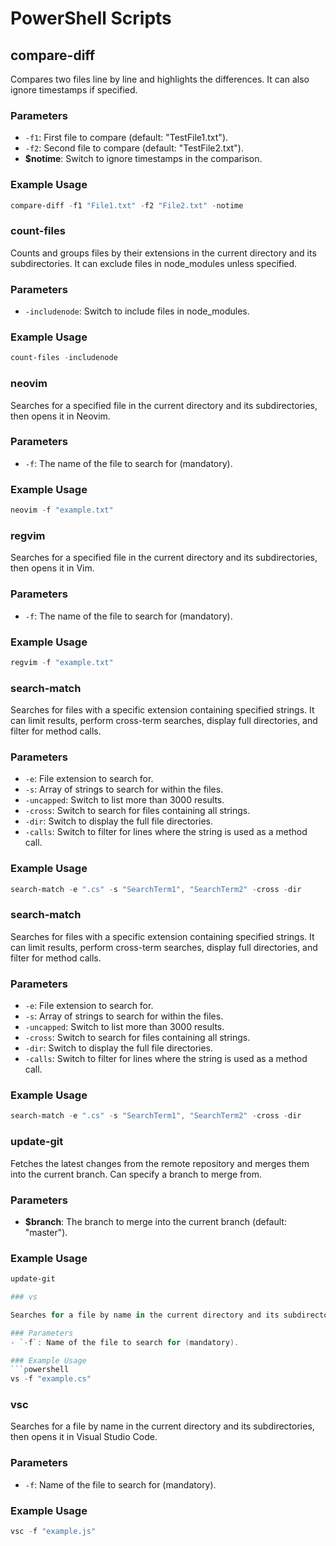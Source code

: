 # PowerShell Scripts

## compare-diff

Compares two files line by line and highlights the differences. It can also ignore timestamps if specified.

### Parameters
- `-f1`: First file to compare (default: "TestFile1.txt").
- `-f2`: Second file to compare (default: "TestFile2.txt").
- **$notime**: Switch to ignore timestamps in the comparison.

### Example Usage
```powershell
compare-diff -f1 "File1.txt" -f2 "File2.txt" -notime
```
### count-files

Counts and groups files by their extensions in the current directory and its subdirectories. It can exclude files in node_modules unless specified.

### Parameters
- `-includenode`: Switch to include files in node_modules.

### Example Usage
```powershell
count-files -includenode
```
### neovim

Searches for a specified file in the current directory and its subdirectories, then opens it in Neovim.

### Parameters
- `-f`: The name of the file to search for (mandatory).

### Example Usage
```powershell
neovim -f "example.txt"
```
### regvim

Searches for a specified file in the current directory and its subdirectories, then opens it in Vim.

### Parameters
- `-f`: The name of the file to search for (mandatory).

### Example Usage
```powershell
regvim -f "example.txt"
```
### search-match

Searches for files with a specific extension containing specified strings. It can limit results, perform cross-term searches, display full directories, and filter for method calls.

### Parameters
- `-e`: File extension to search for.
- `-s`: Array of strings to search for within the files.
- `-uncapped`: Switch to list more than 3000 results.
- `-cross`: Switch to search for files containing all strings.
- `-dir`: Switch to display the full file directories.
- `-calls`: Switch to filter for lines where the string is used as a method call.

### Example Usage
```powershell
search-match -e ".cs" -s "SearchTerm1", "SearchTerm2" -cross -dir
```
### search-match

Searches for files with a specific extension containing specified strings. It can limit results, perform cross-term searches, display full directories, and filter for method calls.

### Parameters
- `-e`: File extension to search for.
- `-s`: Array of strings to search for within the files.
- `-uncapped`: Switch to list more than 3000 results.
- `-cross`: Switch to search for files containing all strings.
- `-dir`: Switch to display the full file directories.
- `-calls`: Switch to filter for lines where the string is used as a method call.

### Example Usage
```powershell
search-match -e ".cs" -s "SearchTerm1", "SearchTerm2" -cross -dir
```
### update-git

Fetches the latest changes from the remote repository and merges them into the current branch. Can specify a branch to merge from.

### Parameters
- **$branch**: The branch to merge into the current branch (default: "master").

### Example Usage
```powershell
update-git

### vs

Searches for a file by name in the current directory and its subdirectories, then opens it in Visual Studio.

### Parameters
- `-f`: Name of the file to search for (mandatory).

### Example Usage
```powershell
vs -f "example.cs"
```
### vsc

Searches for a file by name in the current directory and its subdirectories, then opens it in Visual Studio Code.

### Parameters
- `-f`: Name of the file to search for (mandatory).

### Example Usage
```powershell
vsc -f "example.js"
```
